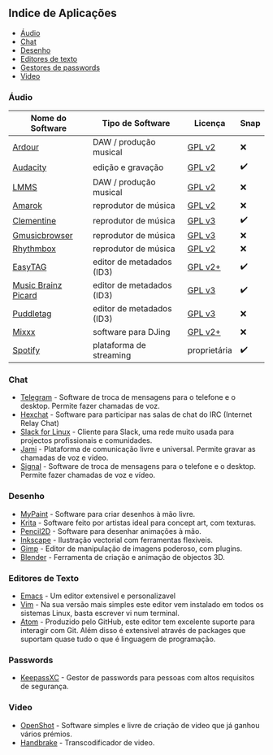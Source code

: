 ## Indice de Aplicações

- [Áudio](#áudio)
- [Chat](#chat)
- [Desenho](#desenho)
- [Editores de texto](#editores-de-texto)
- [Gestores de passwords](#passwords)
- [Video](#video)


### Áudio
Nome do Software | Tipo de Software | Licença | Snap
------------ | ------------- | ---------- | -------
[Ardour](https://ardour.org/) | DAW / produção musical | [GPL v2](https://www.gnu.org/licenses/old-licenses/gpl-2.0.pt-br.html) | :x:
[Audacity](https://www.audacityteam.org/) | edição e gravação | [GPL v2](https://www.gnu.org/licenses/old-licenses/gpl-2.0.pt-br.html) | :heavy_check_mark:
[LMMS](https://lmms.io/) | DAW / produção musical | [GPL v2](https://www.gnu.org/licenses/old-licenses/gpl-2.0.pt-br.html) | :x:
[Amarok](https://amarok.kde.org/) | reprodutor de música | [GPL v2](https://www.gnu.org/licenses/old-licenses/gpl-2.0.pt-br.html) | :x:
[Clementine](https://www.clementine-player.org/) | reprodutor de música | [GPL v3](https://www.gnu.org/licenses/gpl-3.0.pt-br.html) | :heavy_check_mark:
[Gmusicbrowser](http://gmusicbrowser.org/) | reprodutor de música | [GPL v3](https://www.gnu.org/licenses/gpl-3.0.pt-br.html) | :x:
[Rhythmbox](https://wiki.gnome.org/Apps/Rhythmbox) | reprodutor de música | [GPL v2](https://www.gnu.org/licenses/old-licenses/gpl-2.0.pt-br.html) | :x:
[EasyTAG](https://wiki.gnome.org/Apps/EasyTAG) | editor de metadados (ID3) | [GPL v2+](https://www.gnu.org/licenses/old-licenses/gpl-2.0.pt-br.html) | :heavy_check_mark:
[Music Brainz Picard](https://picard.musicbrainz.org/) | editor de metadados (ID3) | [GPL v3](https://www.gnu.org/copyleft/gpl.html) | :heavy_check_mark:
[Puddletag](http://docs.puddletag.net/) | editor de metadados (ID3) | [GPL v3](https://www.gnu.org/licenses/gpl-3.0.pt-br.html) | :x:
[Mixxx](https://www.mixxx.org) | software para DJing | [GPL v2+](https://github.com/mixxxdj/mixxx/blob/master/LICENSE) | :x:
[Spotify](https://snapcraft.io/spotify) | plataforma de streaming | proprietária | :heavy_check_mark:

### Chat
- [Telegram](https://telegram.org/) - Software de troca de mensagens para o telefone e o desktop. Permite fazer chamadas de voz.
- [Hexchat](https://hexchat.github.io/) - Software para participar nas salas de chat do IRC (Internet Relay Chat)
- [Slack for Linux](https://slack.com/downloads/linux) - Cliente para Slack, uma rede muito usada para projectos profissionais e comunidades.
- [Jami](https://jami.net) - Plataforma de comunicação livre e universal. Permite gravar as chamadas de voz e video.
- [Signal](https://signal.org) - Software de troca de mensagens para o telefone e o desktop. Permite fazer chamadas de voz e vídeo.

### Desenho
- [MyPaint](http://mypaint.org/) - Software para criar desenhos à mão livre.
- [Krita](https://krita.org) - Software feito por artistas ideal para concept art, com texturas.
- [Pencil2D](https://www.pencil2d.org/) - Software para desenhar animações à mão.
- [Inkscape](https://inkscape.org/) - Ilustração vectorial com ferramentas flexiveis.
- [Gimp](https://www.gimp.org/) - Editor de manipulação de imagens poderoso, com plugins.
- [Blender](https://www.blender.org/) - Ferramenta de criação e animação de objectos 3D.

### Editores de Texto
- [Emacs](https://www.gnu.org/software/emacs/) - Um editor extensivel e personalizavel
- [Vim](https://www.vim.org/) - Na sua versão mais simples este editor vem instalado em todos os sistemas Linux, basta escrever vi num terminal.
- [Atom](https://atom.io/) - Produzido pelo GitHub, este editor tem excelente suporte para interagir com Git. Além disso é extensivel através de packages que suportam quase tudo o que é linguagem de programação.

### Passwords
- [KeepassXC](https://keepassxc.org/) - Gestor de passwords para pessoas com altos requisitos de segurança.

### Video
- [OpenShot](https://www.openshot.org/) - Software simples e livre de criação de video que já ganhou vários prémios.
- [Handbrake](https://handbrake.fr/) - Transcodificador de video.
